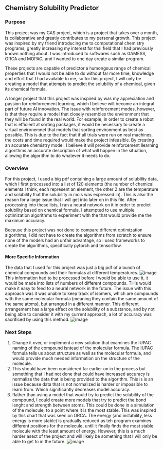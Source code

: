 ## Chemistry Solubility Predictor

### Purpose 
This project was my CAS project, which is a project that takes over a month, is collaborative and greatly contributes to my personal growth. This project was inspired by my friend introducing me to computational chemistry programs, greatly increasing my interest for thsi field that I had previously known nothing about. I was introduced to softwares such as GAMESS, ORCA and MOPAC, and I wanted to one day create a similar program. 

These projects are capable of predictor a humongous range of chemical properties that I would not be able to do without far more time, knowledge and effort that I had available to me, so for this project, I will only be creating a model that attempts to predict the solubility of a chemical, given its chemical formula. 

A longer project that this project was inspired by was my appreciation and passion for reinforcement learning, which I believe will become an integral part of future AI innovation. The issue with reinforcement modes, however, is that they require a model that closely resembles the environment that they will be found in the real world. For example, in order to create a robot that is efficient at sorting packages, it would be necessary to create a virtual environemnet that models that sorting environment as best as possible. This is due to the fact that if all trials were run on real machines, the costs and time required would make the project infeasible. By creating an  accurate chemistry model, I believe it will provide reinforcement llearning algorithms an accurate description of what will happen in the situation, allowing the algorithm to do whatever it needs to do. 

### Overview
For this project, I used a big pdf containing a large amount of solubility data, which I first processed into a list of 120 elements (the number of chemical elements I think, each represent an element, the other 2 are the temperature and solubility that the solubility in mols was expressed in). This is also the reason for a large issue that I will get into later on in this file. After processing into these lists, I ran a neural network on it in order to predict solubility based on chemical formula. I attempted to use multiple optimization algorithms to experiment with the that would provide me the maximum accuracy. 

Because this project was not done to compare different optimization algorithms, I did not have to create the algorithms from scratch to ensure none of the models had an unfair advantage, so I used frameworks to create the algorithms, specifically pytorch and tensorflow. 

#### More Specific Information
The data that I used for this project was just a big pdf of a bunch of chemical compounds and their formulas at different temperatures. 
![image](https://github.com/user-attachments/assets/84acd6a5-12e6-491f-970e-d3deade4a992)
This information had to be processed before I would be able to use it, it would be made into lists of numbers of different compounds. THis would make it easy to feed to a neural network in the future. The issue with this approach was it was unable to keep track of isomers, which are compounds with the same molecular formula (meaning they contain the same amount of the same atoms), but arranged in a different manner. This different arrangement has a large effect on the solubility of a substance, and by not being able to consider it with my current approach, a lot of accuracy was sacrificed by using this method. 
![image](https://github.com/user-attachments/assets/64f535b9-c61e-4d36-acb0-b2d749150793)

### Next Steps 
1. Change it over, or implement a new solution that examines the IUPAC naming of the compound isntead of the molecular formula. The IUPAC formula tells us about structure as well as the molecular formula, and would provide much needed information on the structure of the molecule.
2. This should have been considered far earlier on in the process but something that I had not done that could have increased accuracy is normalize the data that is being provided to the algorithm. This is is an issue because data that is not normalized is harder or impossible to learn from. Which significantly decreases model accuracy. 
3. Rather than using a model that would try to predict the solubility of the compound, I could create more models that try to predict the bond lenght and strength between atoms. This could be done in a simulation of the molecule, to a point where it is the most stable. This was inspired by this chart that was seen on ORCA. The energy (and instability, less energy is more stable) is gradually reduced as teh program examines different positions for the molecule, until it finally finds the most stable molecule with the least amount of energy. However, this is a much harder asect of the project and will likely be something that I will only be able to get to in the future. 
![image](https://github.com/user-attachments/assets/93db3008-5db6-473a-b4a4-5aa65fc18c82)

